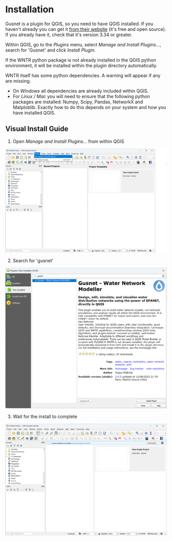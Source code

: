 # Installation

Gusnet is a plugin for QGIS, so you need to have QGIS installed.  If you haven't already you can get it [from their website](https://www.qgis.org/download/) (it's free and open source). If you already have it, check that it's version 3.34 or greater.

Within QGIS, go to the *Plugins* menu, select *Manage and Install Plugins...*,  search for 'Gusnet' and click *Install Plugin*.

If the WNTR python package is not already installed in the QGIS python environment, it will be installed within the plugin directory automatically.

WNTR itself has some python dependencies. A warning will appear if any are missing.
* On *Windows* all dependencies are already included within QGIS.
* For *Linux / Mac* you will need to ensure that the following python packages are installed: Numpy, Scipy, Pandas, NetworkX and Matploblib. Exactly how to do this depends on your system and how you have installed QGIS.

## Visual Install Guide

1. Open *Manage and Install Plugins...* from within QGIS

![](../_static/install/1pluginsmenu.png)

2. Search for 'gusnet'

![](../_static/install/2plugindialog.png)

3. Wait for the install to complete

![](../_static/install/3installsuccess.png)
